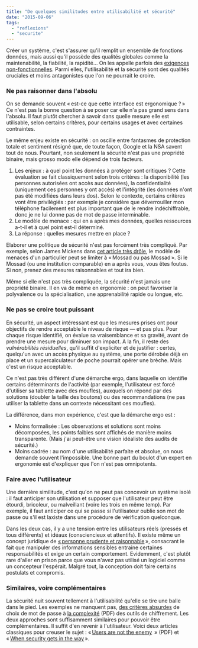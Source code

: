 ```yaml
---
title: "De quelques similitudes entre utilisabilité et sécurité"
date: "2015-09-06"
tags: 
  - "reflexions"
  - "securite"
---
```


Créer un système, c'est s'assurer qu'il remplit un ensemble de fonctions données, mais aussi qu'il possède des qualités globales comme la maintenabilité, la fiabilité, la rapidité… On les appelle parfois des [exigences non-fonctionnelles](https://en.wikipedia.org/wiki/Non-functional_requirement). Parmi elles, l'utilisabilité et la sécurité sont des qualités cruciales et moins antagonistes que l'on ne pourrait le croire.

### Ne pas raisonner dans l'absolu

On se demande souvent « est-ce que cette interface est ergonomique ? » Ce n'est pas la bonne question à se poser car elle n'a pas grand sens dans l'absolu. Il faut plutôt chercher à savoir dans quelle mesure elle est utilisable, selon certains critères, pour certains usages et avec certaines contraintes.

Le même enjeu existe en sécurité : on oscille entre fantasmes de protection totale et sentiment résigné que, de toute façon, Google et la NSA savent tout de nous. Pourtant, non seulement la sécurité n'est pas une propriété binaire, mais grosso modo elle dépend de trois facteurs.

1. Les enjeux : à quel point les données à protéger sont critiques ? Cette évaluation se fait classiquement selon trois critères : la disponibilité (les personnes autorisées ont accès aux données), la confidentialité (uniquement ces personnes y ont accès) et l'intégrité (les données n'ont pas été modifiées dans leurs dos). Selon le contexte, certains critères vont être privilégiés : par exemple je considère que déverrouiller mon téléphone facilement est plus important que de le rendre indéchiffrable, donc je ne lui donne pas de mot de passe interminable.
2. Le modèle de menace : qui en a après mes données, quelles ressources a-t-il et à quel point est-il déterminé.
3. La réponse : quelles mesures mettre en place ?

Elaborer une politique de sécurité n'est pas forcément très compliqué. Par exemple, selon James Mickens dans [cet article très drôle](https://www.usenix.org/system/files/1401_08-12_mickens.pdf), le modèle de menaces d'un particulier peut se limiter à « Mossad ou pas Mossad ». Si le Mossad (ou une institution comparable) en a après vous, vous êtes foutus. Si non, prenez des mesures raisonnables et tout ira bien.

Même si elle n'est pas très compliquée, la sécurité n'est jamais une propriété binaire. Il en va de même en ergonomie : on peut favoriser la polyvalence ou la spécialisation, une apprenabilité rapide ou longue, etc.

### Ne pas se croire tout puissant

En sécurité, un aspect intéressant est que les mesures prises ont pour objectifs de rendre acceptable le niveau de risque — et pas plus. Pour chaque risque identifié, on évalue sa vraisemblance et sa gravité, avant de prendre une mesure pour diminuer son impact. A la fin, il reste des _vulnérabilités résiduelles_, qu'il suffit d'expliciter et de justifier : certes, quelqu'un avec un accès physique au système, une porte dérobée déjà en place et un supercalculateur de poche pourrait opérer une brèche. Mais c'est un risque acceptable.

Ce n'est pas très différent d'une démarche ergo, dans laquelle on identifie certains déterminants de l'activité (par exemple, l'utilisateur est forcé d'utiliser sa tablette avec des moufles), auxquels on répond par des solutions (doubler la taille des boutons) ou des recommandations (ne pas utiliser la tablette dans un contexte nécessitant ces moufles).

La différence, dans mon expérience, c'est que la démarche ergo est :

- Moins formalisée : Les observations et solutions sont moins décomposées, les points faibles sont affichés de manière moins transparente. (Mais j'ai peut-être une vision idéaliste des audits de sécurité.)
- Moins cadrée : au nom d'une utilisabilité parfaite et absolue, on nous demande souvent l'impossible. Une bonne part du boulot d'un expert en ergonomie est d'expliquer que l'on n'est pas omnipotents.

### Faire avec l'utilisateur

Une dernière similitude, c'est qu'on ne peut pas concevoir un système isolé : il faut anticiper son utilisation et supposer que l'utilisateur peut être étourdi, bricoleur, ou malveillant (voire les trois en même temp). Par exemple, il faut anticiper ce qui se passe si l'utilisateur oublie son mot de passe ou s'il est laxiste dans une procédure de vérification quelconque.

Dans les deux cas, il y a une tension entre les utilisateurs réels (pressés et tous différents) et idéaux (consciencieux et attentifs). Il existe même un concept juridique de [« personne prudente et raisonnable](https://en.wikipedia.org/wiki/Information_security#Process) », consacrant le fait que manipuler des informations sensibles entraine certaines responsabilités et exige un certain comportement. Evidemment, c'est plutôt rare d'aller en prison parce que vous n'avez pas utilisé un logiciel comme un concepteur l'espérait. Malgré tout, la conception doit faire certains postulats et compromis.

### Similaires, voire complémentaires

La sécurité nuit souvent tellement à l'utilisabilité qu'elle se tire une balle dans le pied. Les exemples ne manquent pas, [des critères absurdes](http://kottke.org/12/06/the-worlds-worst-password-requirements-list) de choix de mot de passe à [la complexité](http://www.gaudior.net/alma/johnny.pdf) (PDF) des outils de chiffrement. Les deux approches sont suffisamment similaires pour pouvoir être complémentaires. Il suffit d'en revenir à l'utilisateur. Voici deux articles classiques pour creuser le sujet : « [Users are not the enemy](http://discovery.ucl.ac.uk/20247/2/CACM%20FINAL.pdf)  » (PDF) et « [When security gets in the way](http://jnd.org/dn.mss/when_security_gets_in_the_way.html) ».
